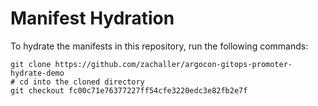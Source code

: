 # Manifest Hydration

To hydrate the manifests in this repository, run the following commands:

```shell
git clone https://github.com/zachaller/argocon-gitops-promoter-hydrate-demo
# cd into the cloned directory
git checkout fc00c71e76377227ff54cfe3220edc3e82fb2e7f
```
